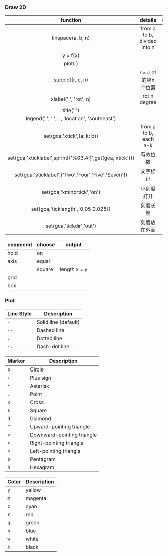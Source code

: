 ### Draw 2D



|                 function                 |           details           | output |
| :--------------------------------------: | :-------------------------: | :----: |
|            linspace(a, b, n)             | from a to b, divided into n | vector |
|                 y = f(x)                 |                             |        |
|                 plot( )                  |                             |        |
|             subplot(r, c, n)             |    $r \times c$ 中的第n个位置     |        |
|          xlabel(' ', 'rot', n)           |        rot n degree         |        |
|                title(' ')                |                             |        |
| legend(' ', ' ',..., 'location', 'southeast') |                             |        |
|        set(gca,'xtick',(a: k: b))        |    from a to b, each a+k    |        |
| set(gca,'xticklabel',sprintf('%03.4f\|',get(gca,'xtick'))) |            有效位数             |        |
| set(gca,'yticklabel',{'Two','Four','Five','Seven'}) |            文字标识             |        |
|        set(gca,'xminortick','on')        |            小刻度打开            |        |
|    set(gca,'ticklength',[0.05 0.025])    |            刻度长度             |        |
|         set(gca,'tickdir','out')         |           刻度放在外面            |        |



| commend | choose | output       |
| ------- | ------ | ------------ |
| hold    | on     |              |
| axis    | equal  |              |
|         | square | length x = y |
| grid    |        |              |
| box     |        |              |



### Plot

| Line Style | Description          |
| ---------- | -------------------- |
| `-`        | Solid line (default) |
| `--`       | Dashed line          |
| `:`        | Dotted line          |
| `-.`       | Dash-dot line        |

| Marker | Description                |
| ------ | -------------------------- |
| `o`    | Circle                     |
| `+`    | Plus sign                  |
| `*`    | Asterisk                   |
| `.`    | Point                      |
| `x`    | Cross                      |
| `s`    | Square                     |
| `d`    | Diamond                    |
| `^`    | Upward-pointing triangle   |
| `v`    | Downward-pointing triangle |
| `>`    | Right-pointing triangle    |
| `<`    | Left-pointing triangle     |
| `p`    | Pentagram                  |
| `h`    | Hexagram                   |

| Color | Description |
| ----- | ----------- |
| `y`   | yellow      |
| `m`   | magenta     |
| `c`   | cyan        |
| `r`   | red         |
| `g`   | green       |
| `b`   | blue        |
| `w`   | white       |
| `k`   | black       |